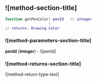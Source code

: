 ## ![method-section-title]


```lua
function getPenColor( penId   // integer
                    )
// returns: Drawing.Color
```


### ![method-parameters-section-title]

**penId** (**integer**) - ![penId]

### ![method-returns-section-title]

![method-return-type-text]

